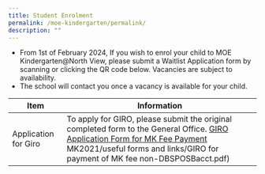 ```yaml
---
title: Student Enrolment
permalink: /moe-kindergarten/permalink/
description: ""
---
```

* From 1st of February 2024, If you wish to enrol your child to MOE Kindergarten@North View, please submit a Waitlist Application form by scanning or clicking the QR code below. Vacancies are subject to availability.
* The school will contact you once a vacancy is available for your child.


| Item | Information |
| -------- | -------- |
| Application for Giro     | To apply for GIRO, please submit the original completed form to the General Office. [GIRO Application Form for MK Fee Payment](https://punggolviewpri.moe.edu.sg/qql/slot/u315/a) MK2021/useful forms and links/GIRO for payment of MK fee non-DBSPOSBacct.pdf)









